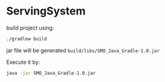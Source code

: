 # ServingSystem
build project using:
```bash
./gradlew build
```
jar file will be generated `build/libs/SMO_Java_Gradle-1.0.jar`

Execute it by:
```bash
java -jar SMO_Java_Gradle-1.0.jar
```
